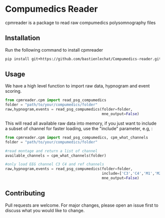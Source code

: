 # Compumedics Reader

cpmreader is a package to read raw compumedics polysomnography files

## Installation

Run the following command to install cpmreader

```bash
pip install git+https://github.com/bastienlechat/Compumedics-reader.git
```

## Usage

We have a high level function to import raw data, hypnogram and event scoring.

```python
from cpmreader.cpm import read_psg_compumedics
folder = "path/to/your/compumedics/folder"
raw,hypnogram,events = read_psg_compumedics(folder=folder,
                                            mne_output=False)
```

This will read all available raw data into memory, if you just want to 
include a subset of channel for faster loading, use the "include" parameter, 
e.g, :

```python
from cpmreader.cpm import read_psg_compumedics, cpm_what_channels
folder = "path/to/your/compumedics/folder"

#read montage and return a list of channel
available_channels = cpm_what_channels(folder)

#only load EEG channel C3 C4 and ref channels
raw,hypnogram,events = read_psg_compumedics(folder=folder,
                                            include=['C3','C4','M1','M2']
                                            mne_output=False)
```

## Contributing

Pull requests are welcome. For major changes, please open an issue first
to discuss what you would like to change.